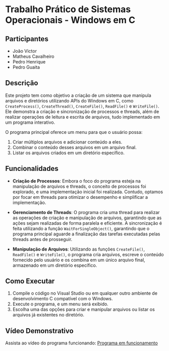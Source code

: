 # Trabalho Prático de Sistemas Operacionais - Windows em C

## Participantes

- João Victor
- Matheus Cavalheiro
- Pedro Henrique
- Pedro Guaita

## Descrição

Este projeto tem como objetivo a criação de um sistema que manipula arquivos e diretórios utilizando APIs do Windows em C, como `CreateProcess()`, `CreateThread()`, `CreateFile()`, `ReadFile()` e `WriteFile()`. Ele demonstra a criação e sincronização de processos e threads, além de realizar operações de leitura e escrita de arquivos, tudo implementado em um programa interativo.

O programa principal oferece um menu para que o usuário possa:
1. Criar múltiplos arquivos e adicionar conteúdo a eles.
2. Combinar o conteúdo desses arquivos em um arquivo final.
3. Listar os arquivos criados em um diretório específico.

## Funcionalidades

- **Criação de Processos**: Embora o foco do programa esteja na manipulação de arquivos e threads, o conceito de processos foi explorado, e uma implementação inicial foi realizada. Contudo, optamos por focar em threads para otimizar o desempenho e simplificar a implementação.
  
- **Gerenciamento de Threads**: O programa cria uma thread para realizar as operações de criação e manipulação de arquivos, garantindo que as ações sejam realizadas de forma paralela e eficiente. A sincronização é feita utilizando a função `WaitForSingleObject()`, garantindo que o programa principal aguarde a finalização das tarefas executadas pelas threads antes de prosseguir.

- **Manipulação de Arquivos**: Utilizando as funções `CreateFile()`, `ReadFile()` e `WriteFile()`, o programa cria arquivos, escreve o conteúdo fornecido pelo usuário e os combina em um único arquivo final, armazenado em um diretório específico.

## Como Executar

1. Compile o código no Visual Studio ou em qualquer outro ambiente de desenvolvimento C compatível com o Windows.
2. Execute o programa, e um menu será exibido.
3. Escolha uma das opções para criar e manipular arquivos ou listar os arquivos já existentes no diretório.

## Vídeo Demonstrativo

Assista ao vídeo do programa funcionando: [Programa em funcionamento](https://youtu.be/QCv8Q4O_D5A)
